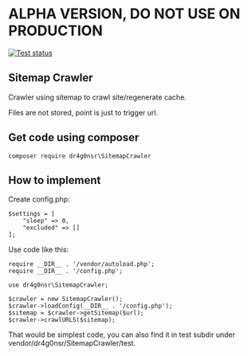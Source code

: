 # ALPHA VERSION, DO NOT USE ON PRODUCTION

[![Test status](https://github.com/dr4g0nsr/sitemap-crawler/workflows/Composer/badge.svg)](https://github.com/dr4g0nsr/sitemap-crawler/actions)

## Sitemap Crawler

Crawler using sitemap to crawl site/regenerate cache.

Files are not stored, point is just to trigger url.

## Get code using composer

```
composer require dr4g0nsr\SitemapCrawler
```

## How to implement

Create config.php:

```
$settings = [
    "sleep" => 0,
    "excluded" => []
];
```

Use code like this:

```
require __DIR__ . '/vendor/autoload.php';
require __DIR__ . '/config.php';

use dr4g0nsr\SitemapCrawler;

$crawler = new SitemapCrawler();
$crawler->loadConfig(__DIR__ . '/config.php');
$sitemap = $crawler->getSitemap($url);
$crawler->crawlURLS($sitemap);
```

That would be simplest code, you can also find it in test subdir under vendor/dr4g0nsr/SitemapCrawler/test.
